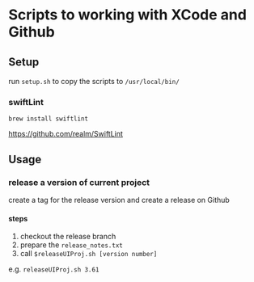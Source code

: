 # Scripts to working with XCode and Github

## Setup

run `setup.sh` to copy the scripts to `/usr/local/bin/`

### swiftLint
`brew install swiftlint`

https://github.com/realm/SwiftLint

## Usage
### release a version of current project

create a tag for the release version and create a release on Github

#### steps
1. checkout the release branch
2. prepare the `release_notes.txt`
2. call `$releaseUIProj.sh [version number]`

e.g.
`releaseUIProj.sh 3.61`
